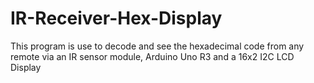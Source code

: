 # IR-Receiver-Hex-Display
This program is use to decode and see the hexadecimal code from any remote via an IR sensor module, Arduino Uno R3 and a 16x2 I2C LCD Display
